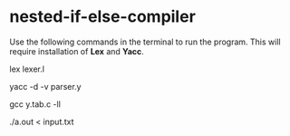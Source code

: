# nested-if-else-compiler

Use the following commands in the terminal to run the program. This will require installation of **Lex** and **Yacc**.

lex lexer.l

yacc -d -v parser.y

gcc y.tab.c -ll

./a.out < input.txt
